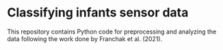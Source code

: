 # Classifying infants sensor data <br>

This repository contains Python code for preprocessing and analyzing the data following the work done by Franchak et al. (2021).

